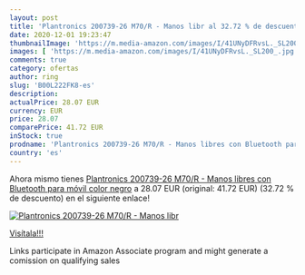 ```yaml
---
layout: post
title: 'Plantronics 200739-26 M70/R - Manos libr al 32.72 % de descuento'
date: 2020-12-01 19:23:47
thumbnailImage: 'https://m.media-amazon.com/images/I/41UNyDFRvsL._SL200_.jpg'
images: [ 'https://m.media-amazon.com/images/I/41UNyDFRvsL._SL200_.jpg' ]
comments: true
category: ofertas
author: ring
slug: 'B00L222FK8-es'
description:
actualPrice: 28.07 EUR
currency: EUR
price: 28.07
comparePrice: 41.72 EUR
inStock: true
prodname: 'Plantronics 200739-26 M70/R - Manos libres con Bluetooth para móvil  color negro'
country: 'es'
---
```


Ahora mismo tienes [Plantronics 200739-26 M70/R - Manos libres con Bluetooth para móvil  color negro](https://www.amazon.es/dp/B00L222FK8/?tag=tolees-21) a 28.07 EUR (original: 41.72 EUR) (32.72 %  de descuento) en el siguiente enlace!

[![Plantronics 200739-26 M70/R - Manos libr](https://m.media-amazon.com/images/I/41UNyDFRvsL._SL200_.jpg)](https://www.amazon.es/dp/B00L222FK8/?tag=tolees-21)

[Visítala!!!](https://www.amazon.es/dp/B00L222FK8/?tag=tolees-21)

Links participate in Amazon Associate program and might generate a comission on qualifying sales
